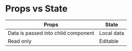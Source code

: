 # Props vs State

|Props|State|
---|---
|Data is passed into child component|Local data|
|Read only|Editable|